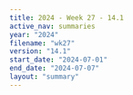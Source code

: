```yaml
---
title: 2024 - Week 27 - 14.1
active_nav: summaries
year: "2024"
filename: "wk27"
version: "14.1"
start_date: "2024-07-01"
end_date: "2024-07-07"
layout: "summary"
---
```

